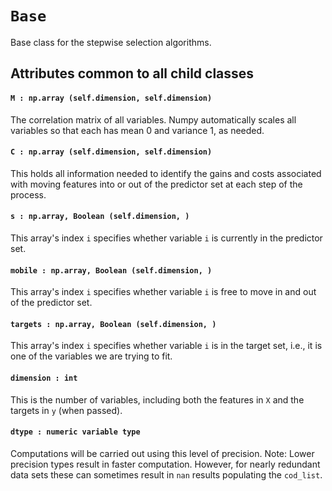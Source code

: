 # `Base` 

Base class for the stepwise selection algorithms.

## Attributes common to all child classes

#### `M : np.array (self.dimension, self.dimension)`
The correlation matrix of all variables.  Numpy automatically scales all
variables so that each has mean 0 and variance 1, as needed.

#### `C : np.array (self.dimension, self.dimension)`
This holds all information needed to identify the gains and costs associated
with moving features into or out of the predictor set at each step of the
process.

#### `s : np.array, Boolean (self.dimension, )`
This array's index `i` specifies whether variable `i` is currently in the
predictor set.

#### `mobile : np.array, Boolean (self.dimension, )`
This array's index `i` specifies whether variable `i` is free to move in and
out of the predictor set.

#### `targets : np.array, Boolean (self.dimension, )`
This array's index `i` specifies whether variable `i` is in the target set,
i.e., it is one of the variables we are trying to fit.

#### `dimension : int`
This is the number of variables, including both the features in `X` and the
targets in `y` (when passed).

#### `dtype : numeric variable type`
Computations will be carried out using this level of precision.  Note: Lower
precision types result in faster computation. However, for nearly redundant
data sets these can sometimes result in `nan` results populating the
`cod_list`.

